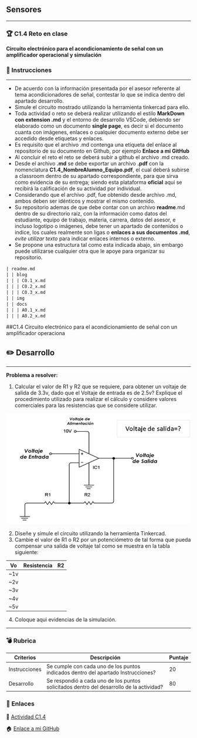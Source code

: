## Sensores
___
### :trophy: C1.4 Reto en clase

**Circuito electrónico para el acondicionamiento de señal con un amplificador operacional y simulación**

### :blue_book: Instrucciones

___

- De acuerdo con la información presentada por el asesor referente al tema acondicionadores de señal, contestar lo que se indica dentro del apartado desarrollo.
- Simule el circuito mostrado utilizando la herramienta tinkercad para ello.
- Toda actividad o reto se deberá realizar utilizando el estilo **MarkDown con extension .md** y el entorno de desarrollo VSCode, debiendo ser elaborado como un documento **single page**, es decir si el documento cuanta con imágenes, enlaces o cualquier documento externo debe ser accedido desde etiquetas y enlaces.
- Es requisito que el archivo .md contenga una etiqueta del enlace al repositorio de su documento en Github, por ejemplo **Enlace a mi GitHub**
- Al concluir el reto el reto se deberá subir a github el archivo .md creado.
- Desde el archivo **.md** se debe exportar un archivo **.pdf** con la nomenclatura **C1.4_NombreAlumno_Equipo.pdf**, el cual deberá subirse a classroom dentro de su apartado correspondiente, para que sirva como evidencia de su entrega; siendo esta plataforma **oficial** aquí se recibirá la calificación de su actividad por individual.
- Considerando que el archivo .pdf, fue obtenido desde archivo .md, ambos deben ser idénticos y mostrar el mismo contenido.
- Su repositorio ademas de que debe contar con un archivo **readme**.md dentro de su directorio raíz, con la información como datos del estudiante, equipo de trabajo, materia, carrera, datos del asesor, e incluso logotipo o imágenes, debe tener un apartado de contenidos o indice, los cuales realmente son ligas o **enlaces a sus documentos .md**, _evite utilizar texto_ para indicar enlaces internos o externo.
- Se propone una estructura tal como esta indicada abajo, sin embargo puede utilizarse cualquier otra que le apoye para organizar su repositorio.

```  
| readme.md
| | blog
| | | C0.1_x.md
| | | C0.2_x.md
| | | C0.3_x.md
| | img
| | docs
| | | A0.1_x.md
| | | A0.2_x.md
```

##C1.4 Circuito electrónico para el acondicionamiento de señal con un amplificador operaciona

## :pencil2: Desarrollo

___

**Problema a resolver:**

1. Calcular el valor de R1 y R2 que se requiere, para obtener un voltaje de salida de 3.3v, dado que el Voltaje de entrada es de 2.5v? Explique el procedimiento utilizado para realizar el cálculo y considere valores comerciales para las resistencias que se considere utilizar.

<p align="center">
    <img alt="Acondicionador_de_senal_AmOp" src="../img/C1.4_CircuitoAcondicionadorAmOP.png" width=500 height=300>
</p>

2. Diseñe y simule el circuito utilizando la herramienta Tinkercad.
3. Cambie el valor de R1 o R2 por un potenciómetro de tal forma que pueda compensar una salida de voltaje tal como se muestra en la tabla siguiente:

Vo | Resistencia | R2
---------|----------|---|
~1v|  | |
~2v |  | |
~3v |  |  |
~4v | | |
~5v |  | |



4. Coloque aqui evidencias de la simulación.



___

### :bomb: Rubrica

| Criterios     | Descripción                                                                                  | Puntaje |
| ------------- | -------------------------------------------------------------------------------------------- | ------- |
| Instrucciones | Se cumple con cada uno de los puntos indicados dentro del apartado Instrucciones?            | 20 |
| Desarrollo    | Se respondió a cada uno de los puntos solicitados dentro del desarrollo de la actividad?     | 80      |

### :bookmark: Enlaces

:memo:  [Actividad C1.4](https://github.com/NellyQuino/SistemasProgramables/blob/main/Blog/C0.1_Integrar_equipos_de_trabajo_NellyQuino.md)

:house: [Enlace a mi GitHub](https://github.com/NellyQuino/SistemasProgramables)
